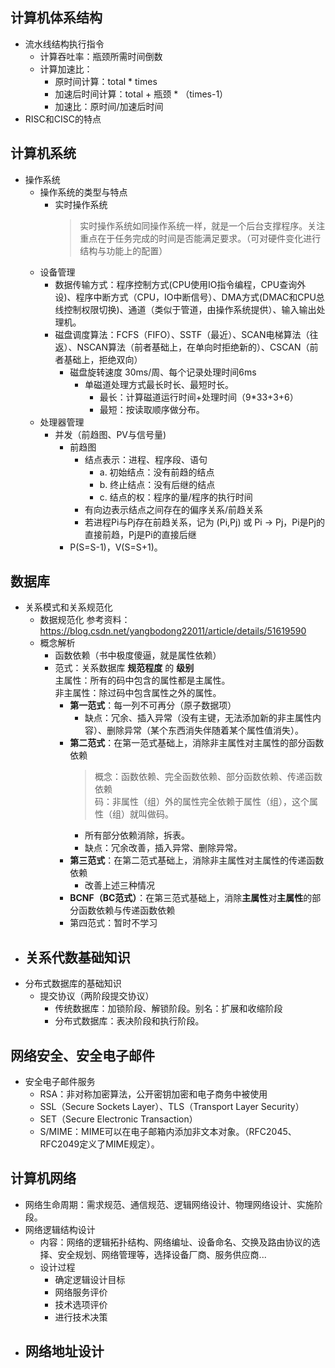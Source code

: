 

## 计算机体系结构
- 流水线结构执行指令
  - 计算吞吐率：瓶颈所需时间倒数
  - 计算加速比：
    - 原时间计算：total * times
    - 加速后时间计算：total + 瓶颈 * （times-1）
    - 加速比：原时间/加速后时间
- RISC和CISC的特点

## 计算机系统

- 操作系统
  - 操作系统的类型与特点
    - 实时操作系统
      > 实时操作系统如同操作系统一样，就是一个后台支撑程序。关注重点在于任务完成的时间是否能满足要求。（可对硬件变化进行结构与功能上的配置）
  - 设备管理
    - 数据传输方式：程序控制方式(CPU使用IO指令编程，CPU查询外设)、程序中断方式（CPU，IO中断信号）、DMA方式(DMAC和CPU总线控制权限切换)、通道（类似于管道，由操作系统提供）、输入输出处理机。
    - 磁盘调度算法：FCFS（FIFO）、SSTF（最近）、SCAN电梯算法（往返）、NSCAN算法（前者基础上，在单向时拒绝新的）、CSCAN（前者基础上，拒绝双向）
      - 磁盘旋转速度 30ms/周、每个记录处理时间6ms
        - 单磁道处理方式最长时长、最短时长。
          - 最长：计算磁道运行时间+处理时间（9*33+3+6）
          - 最短：按读取顺序做分布。
  - 处理器管理
    - 并发（前趋图、PV与信号量)
      - 前趋图
        - 结点表示：进程、程序段、语句
          - a. 初始结点：没有前趋的结点
          - b. 终止结点：没有后继的结点
          - c. 结点的权：程序的量/程序的执行时间
        - 有向边表示结点之间存在的偏序关系/前趋关系
        - 若进程Pi与Pj存在前趋关系，记为 (Pi,Pj) 或 Pi -> Pj，Pi是Pj的直接前趋，Pj是Pi的直接后继
      -  P(S=S-1)，V(S=S+1)。

## 数据库
- 关系模式和关系规范化
  - 数据规范化 参考资料：https://blog.csdn.net/yangbodong22011/article/details/51619590
  - 概念解析
    - 函数依赖（书中极度傻逼，就是属性依赖）
    - 范式：关系数据库 **规范程度** 的 **级别**  
      主属性：所有的码中包含的属性都是主属性。  
      非主属性：除过码中包含属性之外的属性。
      - **第一范式**：每一列不可再分（原子数据项）
        - 缺点：冗余、插入异常（没有主键，无法添加新的非主属性内容）、删除异常（某个东西消失伴随着某个属性值消失）。
      - **第二范式**：在第一范式基础上，消除非主属性对主属性的部分函数依赖
        > 概念：函数依赖、完全函数依赖、部分函数依赖、传递函数依赖  
        > 码：非属性（组）外的属性完全依赖于属性（组），这个属性（组）就叫做码。
        - 所有部分依赖消除，拆表。
        - 缺点：冗余改善，插入异常、删除异常。
      - **第三范式**：在第二范式基础上，消除非主属性对主属性的传递函数依赖
        - 改善上述三种情况
      - **BCNF（BC范式）**：在第三范式基础上，消除**主属性**对**主属性**的部分函数依赖与传递函数依赖
      - 第四范式：暂时不学习
- 关系代数基础知识
  - 
- 分布式数据库的基础知识
  - 提交协议（两阶段提交协议）
    - 传统数据库：加锁阶段、解锁阶段。别名：扩展和收缩阶段
    - 分布式数据库：表决阶段和执行阶段。

## 网络安全、安全电子邮件
- 安全电子邮件服务
  - RSA：非对称加密算法，公开密钥加密和电子商务中被使用
  - SSL（Secure Sockets Layer）、TLS（Transport Layer Security）
  - SET（Secure Electronic Transaction）
  - S/MIME：MIME可以在电子邮箱内添加非文本对象。（RFC2045、RFC2049定义了MIME规定）。

## 计算机网络
- 网络生命周期：需求规范、通信规范、逻辑网络设计、物理网络设计、实施阶段。
- 网络逻辑结构设计
  - 内容：网络的逻辑拓扑结构、网络编址、设备命名、交换及路由协议的选择、安全规划、网络管理等，选择设备厂商、服务供应商...
  - 设计过程
    - 确定逻辑设计目标
    - 网络服务评价
    - 技术选项评价
    - 进行技术决策
- 网络地址设计
  - 